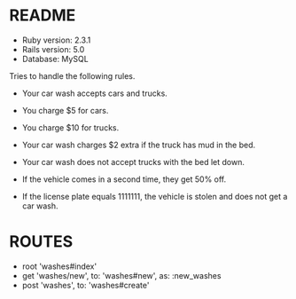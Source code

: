 # README

- Ruby version: 2.3.1
- Rails version: 5.0
- Database: MySQL

Tries to handle the following rules.

- Your car wash accepts cars and trucks.

- You charge $5 for cars.

- You charge $10 for trucks.

- Your car wash charges $2 extra if the truck has mud in the bed.

- Your car wash does not accept trucks with the bed let down.

- If the vehicle comes in a second time, they get 50% off.

- If the license plate equals 1111111, the vehicle is stolen and does not get a car wash.


# ROUTES

- root 'washes#index'
-  get 'washes/new', to: 'washes#new', as: :new_washes
-  post 'washes', to: 'washes#create'
